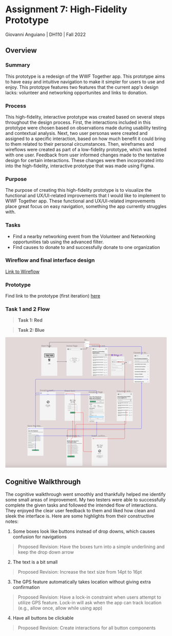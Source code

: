 # Assignment 7: High-Fidelity Prototype

Giovanni Anguiano | DH110 | Fall 2022

## Overview

### Summary

This prototype is a redesign of the WWF Together app. This prototype aims to have easy and intuitive navigation to make it simpler for users to use and enjoy. This prototpye features two features that the current app's design lacks: volunteer and networking opportunites and links to donation.

### Process

This high-fidelity, interactive prototype was created based on several steps throughout the design process. First, the interactions included in this prototype were chosen based on observations made during usability testing and contextual analysis. Next, two user personas were created and assigned to a specific interaction, based on how much benefit it could bring to them related to their personal circumstances. Then, wireframes and wireflows were created as part of a low-fidelity prototype, which was tested with one user. Feedback from user informed changes made to the tentative design for certain interactions. These changes were then incorporated into into the high-fidelity, interactive prototype that was made using Figma.

### Purpose

The purpose of creating this high-fidelity prototype is to visualize the functional and UX/UI-related improvements that I would like to implement to WWF Together app. These functional and UX/UI-related improvements place great focus on easy navigation, something the app currently struggles with.

### Tasks

- Find a nearby networking event from the Volunteer and Networking opportunities tab using the advanced filter.
- Find causes to donate to and successfully donate to one organization

### Wireflow and final interface design

[Link to Wireflow](https://www.figma.com/file/PzSGoBQV2IA0qJgNrLsqNW/HiFi-Prototype?node-id=0%3A1&t=fkqg4UrdQMHF6CNr-1)

### Prototype

Find link to the prototype (first iteration) [here](https://www.figma.com/proto/PzSGoBQV2IA0qJgNrLsqNW/HiFi-Prototype?page-id=0%3A1&node-id=1%3A27&viewport=11%2C-1533%2C0.81&scaling=scale-down&starting-point-node-id=1%3A2)

### Task 1 and 2 Flow

> **Task 1: Red**

> **Task 2: Blue**

![HiFi Wireflow](hifiproto.png)

## Cognitive Walkthrough 

The cognitive walkthrough went smoothly and thankfully helped me identify some small areas of improvement. My two testers were able to successfully complete the given tasks and followed the intended flow of interactions. They enjoyed the clear user feedback to them and liked how clean and sleek the interface is. Here are some highlights from their constructive notes:

1. Some boxes look like buttons instead of drop downs, which causes confusion for navigations
> Proposed Revision: Have the boxes turn into a simple underlining and keep the drop down arrow

2. The text is a bit small
> Proposed Revision: Increase the text size from 14pt to 16pt

3. The GPS feature automatically takes location without giving extra confirmation
> Proposed Revision: Have a lock-in constraint when users attempt to utilize GPS feature. Lock-in will ask when the app can track location (e.g., allow once, allow while using app)

4. Have all buttons be clickable
> Proposed Revision: Create interactions for all button components
